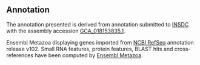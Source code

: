 **Annotation**
----------

The annotation presented is derived from annotation submitted to
[INSDC](http://www.insdc.org) with the assembly accession [GCA\_018153835.1](http://www.ebi.ac.uk/ena/data/view/GCA_018153835.1).

Ensembl Metazoa displaying genes imported from [NCBI RefSeq](https://www.ncbi.nlm.nih.gov/genome/annotation_euk/Drosophila_eugracilis/102) annotation release v102.
Small RNA features, protein features, BLAST hits and cross-references have been
computed by [Ensembl Metazoa](https://metazoa.ensembl.org/info/genome/annotation/index.html).
